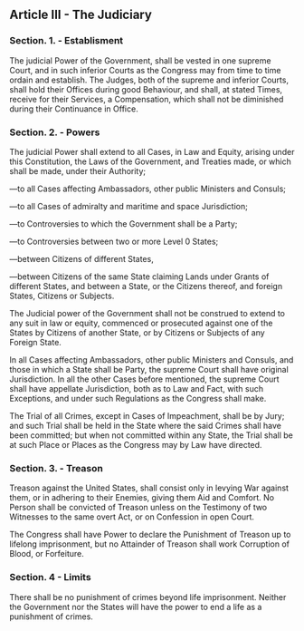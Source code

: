 
## Article III - The Judiciary

### Section. 1. - Establisment

The judicial Power of the Government, shall be vested in one supreme Court, and in such inferior Courts as the Congress may from time to time ordain and establish. The Judges, both of the supreme and inferior Courts, shall hold their Offices during good Behaviour, and shall, at stated Times, receive for their Services, a Compensation, which shall not be diminished during their Continuance in Office.

### Section. 2. - Powers

The judicial Power shall extend to all Cases, in Law and Equity, arising under this Constitution, the Laws of the Government, and Treaties made, or which shall be made, under their Authority;

—to all Cases affecting Ambassadors, other public Ministers and Consuls;

—to all Cases of admiralty and maritime and space Jurisdiction;

—to Controversies to which the Government shall be a Party;

—to Controversies between two or more Level 0 States;

—between Citizens of different States,

—between Citizens of the same State claiming Lands under Grants of different States, and between a State, or the Citizens thereof, and foreign States, Citizens or Subjects.

The Judicial power of the Government shall not be construed to extend to any suit in law or equity, commenced or prosecuted against one of the States by Citizens of another State, or by Citizens or Subjects of any Foreign State.

In all Cases affecting Ambassadors, other public Ministers and Consuls, and those in which a State shall be Party, the supreme Court shall have original Jurisdiction. In all the other Cases before mentioned, the supreme Court shall have appellate Jurisdiction, both as to Law and Fact, with such Exceptions, and under such Regulations as the Congress shall make.

The Trial of all Crimes, except in Cases of Impeachment, shall be by Jury; and such Trial shall be held in the State where the said Crimes shall have been committed; but when not committed within any State, the Trial shall be at such Place or Places as the Congress may by Law have directed.

### Section. 3. - Treason

Treason against the United States, shall consist only in levying War against them, or in adhering to their Enemies, giving them Aid and Comfort. No Person shall be convicted of Treason unless on the Testimony of two Witnesses to the same overt Act, or on Confession in open Court.

The Congress shall have Power to declare the Punishment of Treason up to  lifelong imprisonment, but no Attainder of Treason shall work Corruption of Blood, or Forfeiture.

### Section. 4 - Limits

There shall be no punishment of crimes beyond life imprisonment. Neither the Government nor the States will have the power to end a life as a punishment of crimes.
